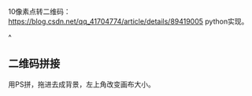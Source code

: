 10像素点转二维码：<https://blog.csdn.net/qq_41704774/article/details/89419005>
python实现。


^
## **二维码拼接**
用PS拼，拖进去成背景，左上角改变画布大小。
